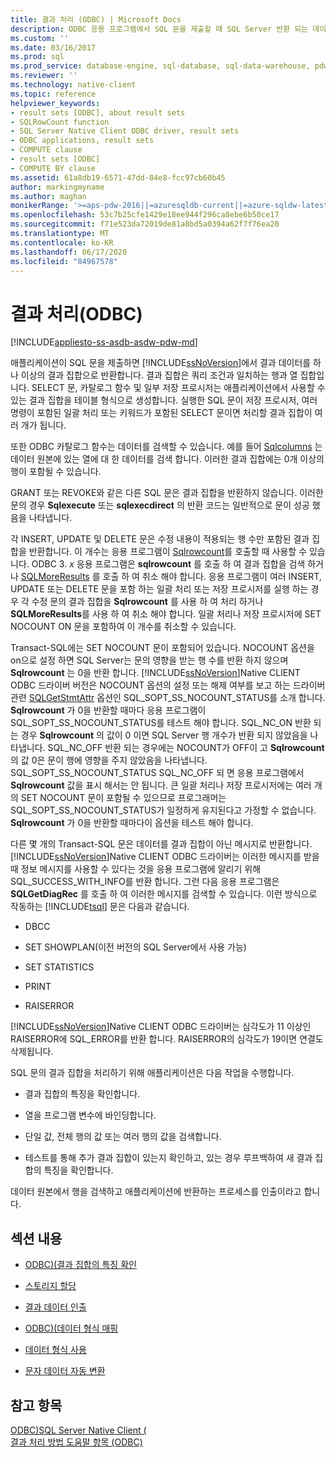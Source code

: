 ```yaml
---
title: 결과 처리 (ODBC) | Microsoft Docs
description: ODBC 응용 프로그램에서 SQL 문을 제출할 때 SQL Server 반환 되는 데이터 처리에 대해 알아봅니다.
ms.custom: ''
ms.date: 03/16/2017
ms.prod: sql
ms.prod_service: database-engine, sql-database, sql-data-warehouse, pdw
ms.reviewer: ''
ms.technology: native-client
ms.topic: reference
helpviewer_keywords:
- result sets [ODBC], about result sets
- SQLRowCount function
- SQL Server Native Client ODBC driver, result sets
- ODBC applications, result sets
- COMPUTE clause
- result sets [ODBC]
- COMPUTE BY clause
ms.assetid: 61a8db19-6571-47dd-84e8-fcc97cb60b45
author: markingmyname
ms.author: maghan
monikerRange: '>=aps-pdw-2016||=azuresqldb-current||=azure-sqldw-latest||>=sql-server-2016||=sqlallproducts-allversions||>=sql-server-linux-2017||=azuresqldb-mi-current'
ms.openlocfilehash: 53c7b25cfe1429e18ee944f296ca8ebe6b50ce17
ms.sourcegitcommit: f71e523da72019de81a8bd5a0394a62f7f76ea20
ms.translationtype: MT
ms.contentlocale: ko-KR
ms.lasthandoff: 06/17/2020
ms.locfileid: "84967578"
---
```

# <a name="processing-results-odbc"></a>결과 처리(ODBC)
[!INCLUDE[appliesto-ss-asdb-asdw-pdw-md](../../includes/appliesto-ss-asdb-asdw-pdw-md.md)]

  애플리케이션이 SQL 문을 제출하면 [!INCLUDE[ssNoVersion](../../includes/ssnoversion-md.md)]에서 결과 데이터를 하나 이상의 결과 집합으로 반환합니다. 결과 집합은 쿼리 조건과 일치하는 행과 열 집합입니다. SELECT 문, 카탈로그 함수 및 일부 저장 프로시저는 애플리케이션에서 사용할 수 있는 결과 집합을 테이블 형식으로 생성합니다. 실행한 SQL 문이 저장 프로시저, 여러 명령이 포함된 일괄 처리 또는 키워드가 포함된 SELECT 문이면 처리할 결과 집합이 여러 개가 됩니다.  
  
 또한 ODBC 카탈로그 함수는 데이터를 검색할 수 있습니다. 예를 들어 [Sqlcolumns](../../relational-databases/native-client-odbc-api/sqlcolumns.md) 는 데이터 원본에 있는 열에 대 한 데이터를 검색 합니다. 이러한 결과 집합에는 0개 이상의 행이 포함될 수 있습니다.  
  
 GRANT 또는 REVOKE와 같은 다른 SQL 문은 결과 집합을 반환하지 않습니다. 이러한 문의 경우 **Sqlexecute** 또는 **sqlexecdirect** 의 반환 코드는 일반적으로 문이 성공 했음을 나타냅니다.  
  
 각 INSERT, UPDATE 및 DELETE 문은 수정 내용이 적용되는 행 수만 포함된 결과 집합을 반환합니다. 이 개수는 응용 프로그램이 [Sqlrowcount](../../relational-databases/native-client-odbc-api/sqlrowcount.md)를 호출할 때 사용할 수 있습니다. ODBC 3. *x* 응용 프로그램은 **sqlrowcount** 를 호출 하 여 결과 집합을 검색 하거나 [SQLMoreResults](../../relational-databases/native-client-odbc-api/sqlmoreresults.md) 를 호출 하 여 취소 해야 합니다. 응용 프로그램이 여러 INSERT, UPDATE 또는 DELETE 문을 포함 하는 일괄 처리 또는 저장 프로시저를 실행 하는 경우 각 수정 문의 결과 집합을 **Sqlrowcount** 를 사용 하 여 처리 하거나 **SQLMoreResults**를 사용 하 여 취소 해야 합니다. 일괄 처리나 저장 프로시저에 SET NOCOUNT ON 문을 포함하여 이 개수를 취소할 수 있습니다.  
  
 Transact-SQL에는 SET NOCOUNT 문이 포함되어 있습니다. NOCOUNT 옵션을 on으로 설정 하면 SQL Server는 문의 영향을 받는 행 수를 반환 하지 않으며 **Sqlrowcount** 는 0을 반환 합니다. [!INCLUDE[ssNoVersion](../../includes/ssnoversion-md.md)]Native CLIENT ODBC 드라이버 버전은 NOCOUNT 옵션의 설정 또는 해제 여부를 보고 하는 드라이버 관련 [SQLGetStmtAttr](../../relational-databases/native-client-odbc-api/sqlgetstmtattr.md) 옵션인 SQL_SOPT_SS_NOCOUNT_STATUS를 소개 합니다. **Sqlrowcount** 가 0을 반환할 때마다 응용 프로그램이 SQL_SOPT_SS_NOCOUNT_STATUS를 테스트 해야 합니다. SQL_NC_ON 반환 되는 경우 **Sqlrowcount** 의 값이 0 이면 SQL Server 행 개수가 반환 되지 않았음을 나타냅니다. SQL_NC_OFF 반환 되는 경우에는 NOCOUNT가 OFF이 고 **Sqlrowcount** 의 값 0은 문이 행에 영향을 주지 않았음을 나타냅니다. SQL_SOPT_SS_NOCOUNT_STATUS SQL_NC_OFF 되 면 응용 프로그램에서 **Sqlrowcount** 값을 표시 해서는 안 됩니다. 큰 일괄 처리나 저장 프로시저에는 여러 개의 SET NOCOUNT 문이 포함될 수 있으므로 프로그래머는 SQL_SOPT_SS_NOCOUNT_STATUS가 일정하게 유지된다고 가정할 수 없습니다. **Sqlrowcount** 가 0을 반환할 때마다이 옵션을 테스트 해야 합니다.  
  
 다른 몇 개의 Transact-SQL 문은 데이터를 결과 집합이 아닌 메시지로 반환합니다. [!INCLUDE[ssNoVersion](../../includes/ssnoversion-md.md)]Native CLIENT ODBC 드라이버는 이러한 메시지를 받을 때 정보 메시지를 사용할 수 있다는 것을 응용 프로그램에 알리기 위해 SQL_SUCCESS_WITH_INFO를 반환 합니다. 그런 다음 응용 프로그램은 **SQLGetDiagRec** 를 호출 하 여 이러한 메시지를 검색할 수 있습니다. 이런 방식으로 작동하는 [!INCLUDE[tsql](../../includes/tsql-md.md)] 문은 다음과 같습니다.  
  
-   DBCC  
  
-   SET SHOWPLAN(이전 버전의 SQL Server에서 사용 가능)  
  
-   SET STATISTICS  
  
-   PRINT  
  
-   RAISERROR  
  
 [!INCLUDE[ssNoVersion](../../includes/ssnoversion-md.md)]Native CLIENT ODBC 드라이버는 심각도가 11 이상인 RAISERROR에 SQL_ERROR를 반환 합니다. RAISERROR의 심각도가 19이면 연결도 삭제됩니다.  
  
 SQL 문의 결과 집합을 처리하기 위해 애플리케이션은 다음 작업을 수행합니다.  
  
-   결과 집합의 특징을 확인합니다.  
  
-   열을 프로그램 변수에 바인딩합니다.  
  
-   단일 값, 전체 행의 값 또는 여러 행의 값을 검색합니다.  
  
-   테스트를 통해 추가 결과 집합이 있는지 확인하고, 있는 경우 루프백하여 새 결과 집합의 특징을 확인합니다.  
  
 데이터 원본에서 행을 검색하고 애플리케이션에 반환하는 프로세스를 인출이라고 합니다.  
  
## <a name="in-this-section"></a>섹션 내용  
  
-   [ODBC&#41;&#40;결과 집합의 특징 확인](../../relational-databases/native-client-odbc-results/determining-the-characteristics-of-a-result-set-odbc.md)  
  
-   [스토리지 할당](../../relational-databases/native-client-odbc-results/assigning-storage.md)  
  
-   [결과 데이터 인출](../../relational-databases/native-client-odbc-results/fetching-result-data.md)  
  
-   [ODBC&#41;&#40;데이터 형식 매핑](../../relational-databases/native-client-odbc-results/mapping-data-types-odbc.md)  
  
-   [데이터 형식 사용](../../relational-databases/native-client-odbc-results/data-type-usage.md)  
  
-   [문자 데이터 자동 변환](../../relational-databases/native-client-odbc-results/autotranslation-of-character-data.md)  
  
## <a name="see-also"></a>참고 항목  
 [ODBC&#41;SQL Server Native Client &#40;](../../relational-databases/native-client/odbc/sql-server-native-client-odbc.md)   
 [결과 처리 방법 도움말 항목 &#40;ODBC&#41;](https://msdn.microsoft.com/library/772d9064-c91d-4cac-8b60-fcc16bf76e10)  
  
  
